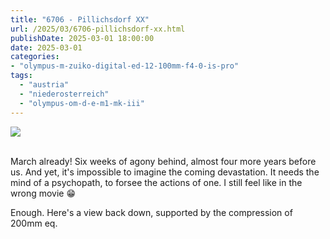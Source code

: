 ```yaml
---
title: "6706 - Pillichsdorf XX"
url: /2025/03/6706-pillichsdorf-xx.html
publishDate: 2025-03-01 18:00:00
date: 2025-03-01
categories:
- "olympus-m-zuiko-digital-ed-12-100mm-f4-0-is-pro"
tags:
  - "austria"
  - "niederosterreich"
  - "olympus-om-d-e-m1-mk-iii"
---
```

<div class="container">
<div class="center"><a target="_blank" href="https://d25zfm9zpd7gm5.cloudfront.net/1200x1200/2020/20200920_102317_lr.jpg"><img class="webfeedsFeaturedVisual" src="https://d25zfm9zpd7gm5.cloudfront.net/0600x0600/2020/20200920_102317_lr.jpg" /></a></div>
</div>
<br />

March already! Six weeks of agony behind, almost four more
years before us. And yet, it's impossible to imagine the
coming devastation. It needs the mind of a psychopath, to
forsee the actions of one. I still feel like in the wrong
movie :grin:

Enough. Here's a view back down, supported by the
compression of 200mm eq.
